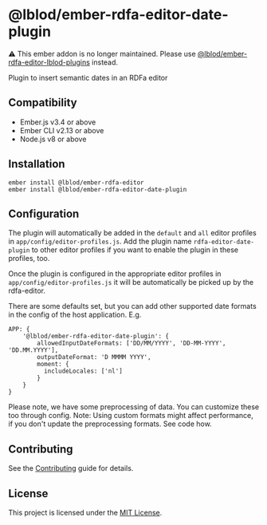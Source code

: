 # @lblod/ember-rdfa-editor-date-plugin
:warning: This ember addon is no longer maintained. Please use [@lblod/ember-rdfa-editor-lblod-plugins](https://github.com/lblod/ember-rdfa-editor-lblod-plugins) instead.

Plugin to insert semantic dates in an RDFa editor

Compatibility
------------------------------------------------------------------------------

* Ember.js v3.4 or above
* Ember CLI v2.13 or above
* Node.js v8 or above


Installation
------------------------------------------------------------------------------
```
ember install @lblod/ember-rdfa-editor
ember install @lblod/ember-rdfa-editor-date-plugin
```

Configuration
------------------------------------------------------------------------------

The plugin will automatically be added in the `default` and `all` editor profiles in `app/config/editor-profiles.js`. Add the plugin name `rdfa-editor-date-plugin` to other editor profiles if you want to enable the plugin in these profiles, too.


Once the plugin is configured in the appropriate editor profiles in `app/config/editor-profiles.js` it will be automatically be picked up by the rdfa-editor.

There are some defaults set, but you can add other supported date formats in the config of the host application. E.g.
```
APP: {
    '@lblod/ember-rdfa-editor-date-plugin': {
        allowedInputDateFormats: ['DD/MM/YYYY', 'DD-MM-YYYY',  'DD.MM.YYYY'],
        outputDateFormat: 'D MMMM YYYY',
        moment: {
          includeLocales: ['nl']
        }
    }
}
```
Please note, we have some preprocessing of data. You can customize these too through config.
Note: Using custom formats might affect performance, if you don't update the preprocessing formats. See code how.


Contributing
------------------------------------------------------------------------------

See the [Contributing](CONTRIBUTING.md) guide for details.


License
------------------------------------------------------------------------------

This project is licensed under the [MIT License](LICENSE.md).
